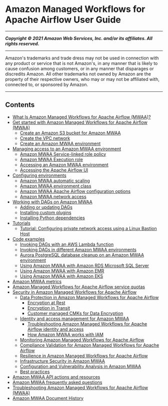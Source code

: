 # Amazon Managed Workflows for Apache Airflow User Guide

-----
*****Copyright &copy; 2021 Amazon Web Services, Inc. and/or its affiliates. All rights reserved.*****

-----
Amazon's trademarks and trade dress may not be used in 
     connection with any product or service that is not Amazon's, 
     in any manner that is likely to cause confusion among customers, 
     or in any manner that disparages or discredits Amazon. All other 
     trademarks not owned by Amazon are the property of their respective
     owners, who may or may not be affiliated with, connected to, or 
     sponsored by Amazon.

-----
## Contents
+ [What Is Amazon Managed Workflows for Apache Airflow (MWAA)?](what-is-mwaa.md)
+ [Get started with Amazon Managed Workflows for Apache Airflow (MWAA)](get-started.md)
   + [Create an Amazon S3 bucket for Amazon MWAA](mwaa-s3-bucket.md)
   + [Create the VPC network](vpc-create.md)
   + [Create an Amazon MWAA environment](create-environment.md)
+ [Managing access to an Amazon MWAA environment](manage-access.md)
   + [Amazon MWAA Service-linked role policy](mwaa-slr.md)
   + [Amazon MWAA Execution role](mwaa-create-role.md)
   + [Accessing an Amazon MWAA environment](access-policies.md)
   + [Accessing the Apache Airflow UI](access-airflow-ui.md)
+ [Configuring environments](using-mwaa.md)
   + [Amazon MWAA automatic scaling](mwaa-autoscaling.md)
   + [Amazon MWAA environment class](environment-class.md)
   + [Amazon MWAA Apache Airflow configuration options](configuring-env-variables.md)
   + [Amazon MWAA network access](configuring-networking.md)
+ [Working with DAGs on Amazon MWAA](working-dags.md)
   + [Adding or updating DAGs](configuring-dag-folder.md)
   + [Installing custom plugins](configuring-dag-import-plugins.md)
   + [Installing Python dependencies](working-dags-dependencies.md)
+ [Tutorials](tutorials.md)
   + [Tutorial: Configuring private network access using a Linux Bastion Host](tutorials-private-network-bastion.md)
+ [Code examples](sample-code.md)
   + [Invoking DAGs with an AWS Lambda function](samples-lambda.md)
   + [Invoking DAGs in different Amazon MWAA environments](samples-trigger-dag-envab.xml.md)
   + [Aurora PostgreSQL database cleanup on an Amazon MWAA environment](samples-database-cleanup.md)
   + [Using Amazon MWAA with Amazon RDS Microsoft SQL Server](samples-sql-server.md)
   + [Using Amazon MWAA with Amazon EMR](samples-emr.md)
   + [Using Amazon MWAA with Amazon EKS](mwaa-eks-example.md)
+ [Amazon MWAA metrics](cw-metrics.md)
+ [Amazon Managed Workflows for Apache Airflow service quotas](mwaa-quotas.md)
+ [Security in Amazon Managed Workflows for Apache Airflow](security.md)
   + [Data Protection in Amazon Managed Workflows for Apache Airflow](data-protection.md)
      + [Encryption at Rest](encryption-at-rest.md)
      + [Encryption in Transit](encryption-in-transit.md)
      + [Customer managed CMKs for Data Encryption](custom-keys-certs.md)
   + [Identity and access management for Amazon MWAA](security-iam.md)
      + [Troubleshooting Amazon Managed Workflows for Apache Airflow identity and access](security_iam_troubleshoot.md)
      + [How Amazon MWAA works with IAM](security_iam_service-with-iam.md)
   + [Monitoring Amazon Managed Workflows for Apache Airflow](monitoring.md)
   + [Compliance Validation for Amazon Managed Workflows for Apache Airflow](compliance-validation.md)
   + [Resilience in Amazon Managed Workflows for Apache Airflow](disaster-recovery-resiliency.md)
   + [Infrastructure Security in Amazon MWAA](infrastructure-security.md)
   + [Configuration and Vulnerability Analysis in Amazon MWAA](w389aac24c32.md)
   + [Best practices](security-best-practices.md)
+ [Amazon MWAA API actions and resources](mwaa-actions-resources.md)
+ [Amazon MWAA frequently asked questions](mwaa-faqs.md)
+ [Troubleshooting Amazon Managed Workflows for Apache Airflow (MWAA)](troubleshooting.md)
+ [Amazon MWAA Document History](doc-history.md)
